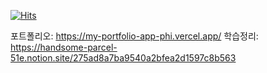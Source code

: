 
[![Hits](https://hits.seeyoufarm.com/api/count/incr/badge.svg?url=https%3A%2F%2Fgithub.com%2Fryan-kim-dev&count_bg=%2379C83D&title_bg=%23555555&icon=&icon_color=%23E7E7E7&title=hits&edge_flat=false)](https://hits.seeyoufarm.com)

포트폴리오: https://my-portfolio-app-phi.vercel.app/
학습정리: https://handsome-parcel-51e.notion.site/275ad8a7ba9540a2bfea2d1597c8b563
